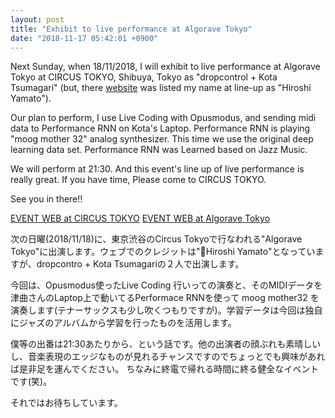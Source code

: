 ```yaml
---
layout: post
title: "Exhibit to live performance at Algorave Tokyo"
date: "2018-11-17 05:42:01 +0900"
---
```


Next Sunday, when 18/11/2018, I will exhibit to live performance at Algorave Tokyo at CIRCUS TOKYO, Shibuya, Tokyo as "dropcontrol + Kota Tsumagari" (but, there [website](https://algorave.tokyo/20181118-algorave-tokyo/) was listed my name at line-up as "Hiroshi Yamato").

Our plan to perform, I use Live Coding with Opusmodus, and sending midi data to Performance RNN on Kota's Laptop. Performance RNN is playing "moog mother 32" analog synthesizer. This time we use the original deep learning data set. Performance RNN was Learned based on Jazz Music.

We will perform at 21:30. And this event's line up of live performance is really great. If you have time, Please come to CIRCUS TOKYO.

See you in there!!

[EVENT WEB at CIRCUS TOKYO](http://circus-tokyo.jp/event/algorave-x-nxpc-lab-at-tokyo-iamas/)
[EVENT WEB at Algorave Tokyo](https://algorave.tokyo/20181118-algorave-tokyo/)

次の日曜(2018/11/18)に、東京渋谷のCircus Tokyoで行なわれる"Algorave Tokyo"に出演します。ウェブでのクレジットは"Hiroshi Yamato"となっていますが、dropcontro + Kota Tsumagariの２人で出演します。

今回は、Opusmodus使ったLive Coding 行いっての演奏と、そのMIDIデータを津曲さんのLaptop上で動いてるPerformace RNNを使って moog mother32 を演奏します(テナーサックスも少し吹くつもりですが)。学習データは今回は独自にジャズのアルバムから学習を行ったものを活用します。

僕等の出番は21:30あたりから、という話です。他の出演者の顔ぶれも素晴しいし、音楽表現のエッジなものが見れるチャンスですのでちょっとでも興味があれば是非足を運んでください。
ちなみに終電で帰れる時間に終る健全なイベントです(笑)。

それではお待ちしています。
